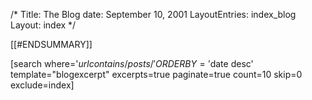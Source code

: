 /*
Title: The Blog
date: September 10, 2001
LayoutEntries: index_blog
Layout: index
*/
<!--
Really this page should be excluded from the search results.....
-->
[[#ENDSUMMARY]]

[search  where='$url contains /posts/' ORDERBY='$date desc' template="blogexcerpt" excerpts=true paginate=true count=10 skip=0 exclude=index]
